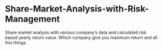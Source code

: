 # Share-Market-Analysis-with-Risk-Management
 Share market analysis with various company’s data and calculated risk based yearly return value. Which company give you maximum return and all this things.
